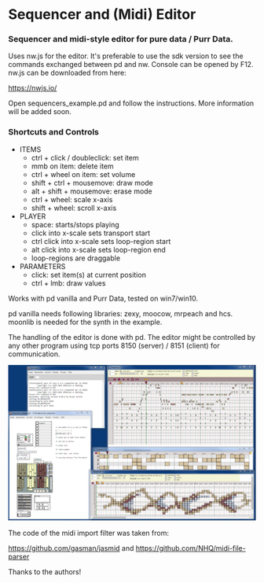 # Sequencer and (Midi) Editor

### Sequencer and midi-style editor for pure data / Purr Data. 

Uses nw.js for the editor. It's preferable to use the sdk version to see the commands exchanged between pd and nw.
Console can be opened by F12. nw.js can be downloaded from here:

https://nwjs.io/

Open sequencers_example.pd and follow the instructions. 
More information will be added soon.



### Shortcuts and Controls
- ITEMS
	- ctrl + click / doubleclick: set item
	- mmb on item: delete item
	- ctrl + wheel on item: set volume
	- shift + ctrl + mousemove: draw mode
	- alt + shift + mousemove: erase mode
	- ctrl + wheel: scale x-axis
	- shift + wheel: scroll x-axis
- PLAYER
	- space: starts/stops playing
	- click into x-scale sets transport start
	- ctrl click into x-scale sets loop-region start
	- alt click into x-scale sets loop-region end
	- loop-regions are draggable
- PARAMETERS
	- click: set item(s) at current position
	- ctrl + lmb: draw values

Works with pd vanilla and Purr Data, tested on win7/win10.

pd vanilla needs following libraries: zexy, moocow, mrpeach and hcs. moonlib is needed for the synth in the example.

The handling of the editor is done with pd. The editor might be controlled by any other program using tcp ports 8150 (server) / 8151 (client) for communication.
 


![alt tag](js/gui/sequencer.png)



The code of the midi import filter was taken from:

https://github.com/gasman/jasmid and https://github.com/NHQ/midi-file-parser

Thanks to the authors!
